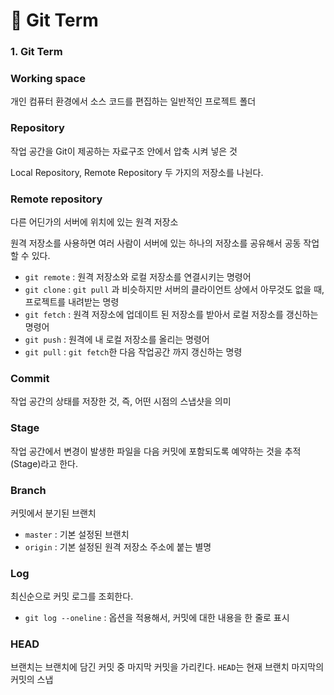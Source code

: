 # 📄 Git Term

### 1. Git Term

### Working space

개인 컴퓨터 환경에서 소스 코드를 편집하는 일반적인 프로젝트 폴더

### R**epository**

작업 공간을 Git이 제공하는 자료구조 안에서 압축 시켜 넣은 것

Local  Repository, Remote  Repository 두 가지의 저장소를 나뉜다.

### Remote r**epository**

다른 어딘가의 서버에 위치에 있는 원격 저장소

원격 저장소를 사용하면 여러 사람이 서버에 있는 하나의 저장소를 공유해서 공동 작업 할 수 있다.

* `git remote` : 원격 저장소와 로컬 저장소를 연결시키는 명령어
* `git clone` : `git pull` 과 비슷하지만 서버의 클라이언트 상에서 아무것도 없을 때, 프로젝트를 내려받는 명령
* `git fetch` : 원격 저장소에 업데이트 된 저장소를 받아서 로컬 저장소를 갱신하는 명령어
* `git push` : 원격에 내 로컬 저장소를 올리는 명령어
* `git pull` : `git fetch`한 다음 작업공간 까지 갱신하는 명령

### Commit

작업 공간의 상태를 저장한 것, 즉, 어떤 시점의 스냅샷을 의미

### Stage

작업 공간에서 변경이 발생한 파일을 다음 커밋에 포함되도록 예약하는 것을 추적\(Stage\)라고 한다.

### Branch

커밋에서 분기된 브랜치

* `master` : 기본 설정된 브랜치
* `origin` : 기본 설정된 원격 저장소 주소에 붙는 별명

### Log

최신순으로 커밋 로그를 조회한다.

* `git log --oneline` : 옵션을 적용해서,  커밋에 대한 내용을 한 줄로 표시

### HEAD

브랜치는 브랜치에 담긴 커밋 중 마지막 커밋을 가리킨다. `HEAD`는 현재 브랜치 마지막의 커밋의 스냅







